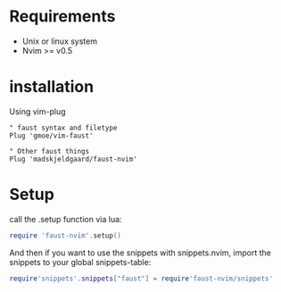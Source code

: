 # Requirements
- Unix or linux system
- Nvim >= v0.5

# installation
Using vim-plug

```
" faust syntax and filetype
Plug 'gmoe/vim-faust'

" Other faust things
Plug 'madskjeldgaard/faust-nvim'
```

# Setup

call the .setup function via lua:
```lua
require 'faust-nvim'.setup()
```

And then if you want to use the snippets with snippets.nvim, import the snippets to your global snippets-table:

```lua
require'snippets'.snippets["faust"] = require'faust-nvim/snippets'
```
